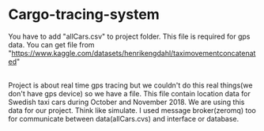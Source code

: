 # Cargo-tracing-system
You have to add "allCars.csv" to project folder. This file is required for gps data. You can get file from "https://www.kaggle.com/datasets/henrikengdahl/taximovementconcatenated"  </br>  </br>

Project is about real time gps tracing but we couldn't do this real things(we don't have gps device) so we have a file. This file contain location data for Swedish taxi cars during October and November 2018. We are using this data for our project. Think like simulate. I used message broker(zeromq) too for communicate between data(allCars.cvs) and interface or database. 

